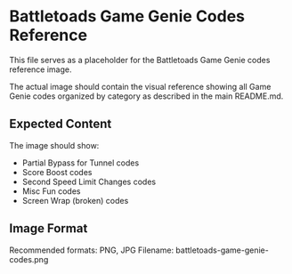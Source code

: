 # Battletoads Game Genie Codes Reference

This file serves as a placeholder for the Battletoads Game Genie codes reference image.

The actual image should contain the visual reference showing all Game Genie codes organized by category as described in the main README.md.

## Expected Content

The image should show:
- Partial Bypass for Tunnel codes
- Score Boost codes  
- Second Speed Limit Changes codes
- Misc Fun codes
- Screen Wrap (broken) codes

## Image Format

Recommended formats: PNG, JPG
Filename: battletoads-game-genie-codes.png